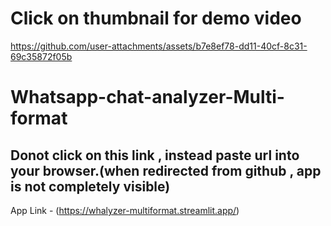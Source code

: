 # Click on thumbnail for demo video

https://github.com/user-attachments/assets/b7e8ef78-dd11-40cf-8c31-69c35872f05b


# Whatsapp-chat-analyzer-Multi-format
## Donot click on this link , instead paste url into your browser.(when redirected from github , app is not completely visible)
App Link - (https://whalyzer-multiformat.streamlit.app/)
